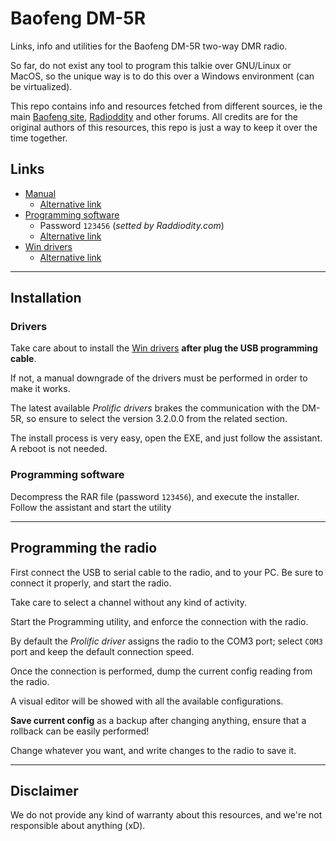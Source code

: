 # Baofeng DM-5R

Links, info and utilities for the Baofeng DM-5R two-way DMR radio.

So far, do not exist any tool to program this talkie over GNU/Linux or MacOS, so the unique way is to do this over a Windows environment (can be virtualized).

This repo contains info and resources fetched from different sources, ie the main [Baofeng site](https://baofengtech.com/), [Radioddity](radioddity.com) and other forums. All credits are for the original authors of this resources, this repo is just a way to keep it over the time together.


## Links

* [Manual](https://github.com/XaviTorello/baofeng-dm5r/raw/master/files/DM-5R_User_Maunal.pdf)
  * [Alternative link](http://s3.image.ro.s3.amazonaws.com/download/DM-5R%20User%20Maunal.pdf)
* [Programming software](https://github.com/XaviTorello/baofeng-dm5r/raw/master/files/DM-5R_Programming_Software.rar)
  * Password `123456` (_setted by Raddiodity.com_)
  * [Alternative link](http://s3.image.ro.s3.amazonaws.com/download/DM-5R%20Programming%20Software.rar)
* [Win drivers](https://github.com/XaviTorello/baofeng-dm5r/raw/master/files/Win_Driver_Prolific_3_2_0_0.exe)
  * [Alternative link](http://www.miklor.com/COM/UV_Drivers.php)

---------


## Installation

### Drivers

Take care about to install the [Win drivers](https://github.com/XaviTorello/baofeng-dm5r/raw/master/files/Win_Driver_Prolific_3_2_0_0.exe) **after plug the USB programming cable**.

If not, a manual downgrade of the drivers must be performed in order to make it works.

The latest available _Prolific drivers_ brakes the communication with the DM-5R, so ensure to select the version 3.2.0.0 from the related section.

The install process is very easy, open the EXE, and just follow the assistant. A reboot is not needed.

### Programming software

Decompress the RAR file (password `123456`), and execute the installer. Follow the assistant and start the utility

---------

## Programming the radio

First connect the USB to serial cable to the radio, and to your PC. Be sure to connect it properly, and start the radio.

Take care to select a channel without any kind of activity.

Start the Programming utility, and enforce the connection with the radio.

By default the _Prolific driver_ assigns the radio to the COM3 port; select `COM3` port and keep the default connection speed.

Once the connection is performed, dump the current config reading from the radio.

A visual editor will be showed with all the available configurations.

**Save current config** as a backup after changing anything, ensure that a rollback can be easily performed!

Change whatever you want, and write changes to the radio to save it.

---------

## Disclaimer

We do not provide any kind of warranty about this resources, and we're not responsible about anything (xD).

